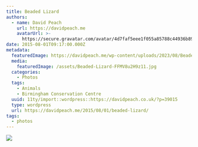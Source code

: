 ```yaml
---
title: Beaded Lizard
authors:
  - name: David Peach
    url: https://davidpeach.me
    avatarUrl: >-
      https://secure.gravatar.com/avatar/4d7faf5eee1f055a85788c44936b8995eaab6dfb004e7854ec747ccb272e91ee?s=96&d=mm&r=g
date: 2015-08-01T09:17:00.000Z
metadata:
  featuredImage: https://davidpeach.me/wp-content/uploads/2023/08/Beaded-Lizard.jpg
  media:
    featuredImage: /assets/Beaded-Lizard-FFMV8u2H9z11.jpg
  categories:
    - Photos
  tags:
    - Animals
    - Birmingham Conservation Centre
  uuid: 11ty/import::wordpress::https://davidpeach.co.uk/?p=39015
  type: wordpress
  url: https://davidpeach.me/2015/08/01/beaded-lizard/
tags:
  - photos
---
```

[![](/assets/Beaded-Lizard-1024x758-GkAp8dkbwRfq.jpg)](/assets/Beaded-Lizard-1024x758-GkAp8dkbwRfq.jpg)